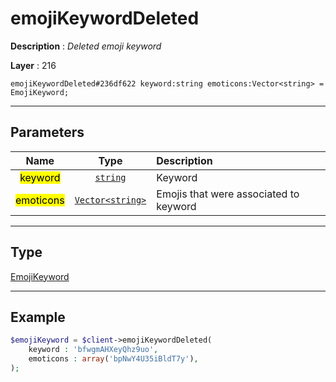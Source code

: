 # emojiKeywordDeleted

**Description** : *Deleted emoji keyword*

**Layer** : 216

```tl
emojiKeywordDeleted#236df622 keyword:string emoticons:Vector<string> = EmojiKeyword;
```

---

## Parameters

| Name | Type | Description |
| :---: | :---: | :--- |
| <mark>keyword</mark> | [`string`](type/string) | Keyword |
| <mark>emoticons</mark> | [`Vector<string>`](type/string) | Emojis that were associated to keyword |

---

## Type

[EmojiKeyword](type/EmojiKeyword)

---

## Example

```php
$emojiKeyword = $client->emojiKeywordDeleted(
	keyword : 'bfwgmAHXeyQhz9uo',
	emoticons : array('bpNwY4U35iBldT7y'),
);
```